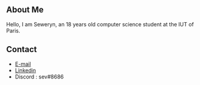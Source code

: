 ## About Me
 Hello, I am Seweryn, an 18 years old computer science student at the IUT of Paris.

## Contact
* [E-mail](mailto:sevveryn.czykinowski@gmail.com)
* [Linkedin](https://www.linkedin.com/in/seweryn-czykinowski-821550259/)
* Discord : sev#8686
